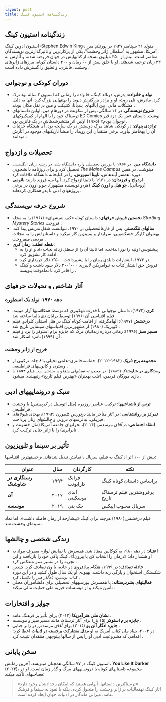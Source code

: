 ```yaml
---
layout: post
title: زندگینامه استیون کینگ
---
```


## زندگینامه استیون کینگ  
استیون ادوین کینگ (Stephen Edwin King)، متولد ۲۱ سپتامبر ۱۹۴۷ در پورتلندِ مینِ آمریکا، مشهور به "سلطان ژانر وحشت"، یکی از پرکارترین و تأثیرگذارترین نویسندگان معاصر است. بیش از ۳۵۰ میلیون نسخه از کتابهایش در جهان فروخته شده، و آثارش به ۳۳ زبان ترجمه شدهاند. او با خلق بیش از ۶۰ رمان و ۲۰۰ داستان کوتاه، مرزهای ژانرهای وحشت، فانتزی، و تعلیق را گسترش داده است .  

## دوران کودکی و نوجوانی  
- **تولد و خانواده**: پدرش، دونالد کینگ، خانواده را زمانی که استیون ۲ ساله بود ترک کرد. مادرش، نلی روث، او و برادر بزرگترش دیوید را بهتنهایی بزرگ کرد. آنها به دلیل مشکلات مالی، بین ایالتهای ایندیانا، کنتیکت و مین در نقل مکان بودند .  
- **شروع نویسندگی**: در ۱۱ سالگی، پس از سکونت در دورهامِ مین، اولین داستانهای ترسناک خود را با الهام از کمیکبوکهای EC Comics نوشت. داستان «من یک دزد قبر نوجوان بودم» (۱۹۶۵) اولین اثر منتشرشدهاش در یک فانزین بود .  
- **تراژدی پنهان**: در کودکی شاهد مرگ دوستش در یک سانحه بود، اما هیچگاه جزئیات آن را بهخاطر نیاورد. برخی منتقدان این رویداد را منشأ تاریکیهای موجود در آثارش میدانند .  

## تحصیلات و ازدواج  
- **دانشگاه مین**: در ۱۹۶۶ با بورس تحصیلی وارد دانشگاه شد. در رشته زبان انگلیسی تحصیل کرد و برای روزنامه دانشجویی *The Maine Campus* مینوشت. در همین دوره، همسر آیندهاش، **تابیتا اسپروس**، را در کتابخانه دانشگاه ملاقات کرد .  
- **ازدواج و فرزندان**: در ۱۹۷۱ با تابیتا ازدواج کرد. آنها سه فرزند دارند: **نائومی** (روحانی)، **جو هیل** و **اوون کینگ** (هردو نویسنده مشهور). جو و اوون در برخی پروژههای ادبی با پدر همکاری کردهاند .  

## شروع حرفه نویسندگی  
- **نخستین فروش حرفهای**: داستان کوتاه «کف شیشهای» (۱۹۶۷) را به مجله *Startling Mystery Stories* فروخت .  
- **سالهای تنگدستی**: پس از فارغالتحصیلی در ۱۹۷۰، نتوانست شغل تدریس پیدا کند. بهعنوان کارگر خشکشویی، سرایدار و پمپبنزین کار میکرد و داستانهایش را به مجلات مردمی میفروخت .  
- **نقطه عطف: رمان *کری***:  
  - پیشنویس اولیه را دور انداخت، اما تابیتا آن را از سطل زباله نجات داد و او را به ادامه کار تشویق کرد.  
  - در ۱۹۷۳، انتشارات دابلدی رمان را با پیشپرداخت ۲٬۵۰۰ دلار خریداری کرد.  
  - فروش حق انتشار کتاب به نیوآمریکن لایبرری ۴۰۰٬۰۰۰ دلار سود داشت و کینگ را قادر کرد تا تماموقت بنویسد .  

## آثار شاخص و تحولات حرفهای  
### دهه ۱۹۷۰: تولد یک اسطوره  
- **کری** (۱۹۷۴): داستان نوجوانی با قدرت تلهکینزی که توسط همکلاسیها آزار میبیند. فیلم اقتباسی آن (۱۹۷۶) توسط برایان دی پالما ساخته شد .  
- **درخشش** (۱۹۷۷): الهامگرفته از اقامت کوتاه کینگ در هتل استنلیِ کلرادو. فیلم کوبریک (۱۹۸۰) از مشهورترین اقتباسهای سینمایی تاریخ شد .  
- **مسیر سبز** (۱۹۹۶): رمانی درباره زندانیان مرگ که جایزه برام استوکر را برد و فیلم آن (۱۹۹۹) نامزد اسکار شد .  

### خروج از ژانر وحشت  
- **مجموعه *برج تاریک*** (۱۹۸۲–۲۰۱۲): حماسه فانتزی-علمی تخیلی با ۸ جلد، ترکیبی از وسترن و کابوسهای فراطبیعی .  
- **رستگاری در شاوشنک** (۱۹۸۲): در مجموعه *فصلهای متفاوت* منتشر شد. فیلم ۱۹۹۴ با بازی مورگان فریمن، اغلب بهعنوان «بهترین فیلم تاریخ» رتبهبندی میشود .  

## سبک و درونمایههای ادبی  
- **ترس از ناشناختهها**: ترکیب عناصر روزمره (مثل اتومبیل در *کریستین*) با وحشت فراطبیعی .  
- **تمرکز بر روانشناسی**: در آثار متأخر مانند *دولورس کلیبورن* (۱۹۹۲)، بهجای هیولاهای فیزیکی، به ترسهای درونی و چالشهای زنان پرداخت .  
- **انتقاد اجتماعی**: در *آقای مرسدس* (۲۰۱۴)، بحرانهای جامعه آمریکا (مثل خشونت و نابرابری) را با ژانر جنایی ترکیب کرد .  

## تأثیر بر سینما و تلویزیون  
بیش از ۱۰۰ اثر از کینگ به فیلم، سریال یا نمایش تبدیل شدهاند. برجستهترین اقتباسها:  

| **عنوان**         | **سال** | **کارگردان**       | **نکته**                     |  
|--------------------|---------|---------------------|------------------------------|  
| **رستگاری در شاوشنک** | ۱۹۹۴    | فرانک دارابونت     | براساس داستان کوتاه کینگ    |  
| **آن**             | ۲۰۱۷    | اندی موسکیتی       | پرفروشترین فیلم ترسناک تاریخ |  
| **موسسه**          | ۲۰۱۹    | جک بنی             | سریال محبوب اپیکس           |  
فیلم *درخشش* (۱۹۸۰) هرچند برای کینگ «بیشازحد از رمان فاصله داشت»، اما نماد سینمای وحشت شد .  

## زندگی شخصی و چالشها  
- **اعتیاد**: در دهه ۱۹۸۰ به کوکایین معتاد شد. همسرش با نمایش لوازم مصرف مواد به او هشدار داد: «درمان را انتخاب کن یا بیرون!». کینگ پاکی خود را بازیافت و این تجربه را در *مسیر سبز* منعکس کرد .  
- **حادثه تصادف**: در ۱۹۹۹، هنگام پیادهروی در جاده، با ون تصادف کرد. چندین شکستگی استخوان و پارگی ریه داشت. بهبودی او یک سال طول کشید و در این دوره کتاب *نوشتن: یادگار هنر* را تکمیل کرد .  
- **فعالیتهای بشردوستانه**: با همسرش بورسیههای تحصیلی برای دانشآموزان محلی تأمین میکند و از مؤسسات خیریه ملی حمایت مالی میکند .  

## جوایز و افتخارات  
- **نشان ملی هنر آمریکا** (۲۰۱۴) برای تأثیر بر فرهنگ عامه .  
- **جایزه برام استوکر** (۱۵ بار) برای آثار ترسناک مانند *مسیر سبز* و *موسسه* .  
- **جایزه ادگار آلن پو** (۲۰۱۵) برای *آقای مرسدس* در ژانر جنایی .  
در ۲۰۰۳، بنیاد ملی کتاب آمریکا به او **مدال مشارکت برجسته در ادبیات** اعطا کرد؛ اقدامی که مشروعیت ادبی او را پس از سالها بیتوجهی منتقدان تثبیت کرد .  

## سخن پایانی  
استیون کینگ در ۷۷ سالگی همچنان مینویسد. آخرین رمانش، **You Like It Darker** (۲۰۲۴)، مجموعه داستانهای کوتاه با درونمایههای مرگ و گذر زمان است. او در مصاحبهای تأکید میکند:  
> «ترسناکترین داستانها، آنهایی هستند که امکان رخدادشان وجود دارد» .  
آثار کینگ نهفعالیات در ژانر وحشت را متحول کرده، بلکه با نفوذ به سینما و فرهنگ عامه، میراثی ماندگار در ادبیات جهان ایجاد کرده است.
